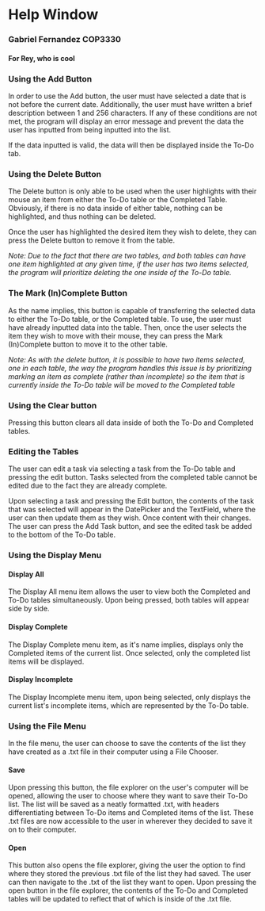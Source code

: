# Help Window
### Gabriel Fernandez COP3330
#### For Rey, who is cool
### Using the Add Button
In order to use the Add button, the user must have selected a date
that is not before the current date. Additionally, the user must have
written a brief description between 1 and 256 characters. If any of these
conditions are not met, the program will display an error message and prevent
the data the user has inputted from being inputted into the list.

If the data inputted is valid, the data will then be displayed inside the To-Do
tab.

### Using the Delete Button
The Delete button is only able to be used when the user highlights with their mouse an item from either
the To-Do table or the Completed Table. Obviously, if there is no data inside of either
table, nothing can be highlighted, and thus nothing can be deleted.

Once the user has highlighted the desired item they wish to delete, they can press the Delete button to remove
it from the table.

_Note: Due to the fact that there are two tables, and both tables can have one item highlighted at any
given time, if the user has two items selected, the program will prioritize deleting the one inside of 
the To-Do table._

### The Mark (In)Complete Button
As the name implies, this button is capable of transferring the selected data
to either the To-Do table, or the Completed table. To use, the user must have
already inputted data into the table. Then, once the user selects the item
they wish to move with their mouse, they can press the Mark (In)Complete button
to move it to the other table.

_Note: As with the delete button, it is possible to have two items selected, one in each table, the way
the program handles this issue is by prioritizing marking an item as complete (rather than incomplete)
so the item that is currently inside the To-Do table will be moved to the Completed table_
### Using the Clear button
Pressing this button clears all data inside of both the To-Do and Completed tables.

### Editing the Tables
The user can edit a task via selecting a task from the To-Do table and pressing the edit
button. Tasks selected from the completed table cannot be edited due to the fact they are
already complete.

Upon selecting a task and pressing the Edit button, the contents of the task that was
selected will appear in the DatePicker and the TextField, where the user can then update them
as they wish. Once content with their changes. The user can press the Add Task button,
and see the edited task be added to the bottom of the To-Do table.

### Using the Display Menu
#### Display All
The Display All menu item allows the user to view both the Completed and To-Do tables
simultaneously. Upon being pressed, both tables will appear side by side.
#### Display Complete
The Display Complete menu item, as it's name implies, displays only the Completed items
of the current list. Once selected, only the completed list items will be displayed.
#### Display Incomplete
The Display Incomplete menu item, upon being selected, only displays the current list's
incomplete items, which are represented by the To-Do table.

### Using the File Menu
In the file menu, the user can choose to save the contents of the list they have created
as a .txt file in their computer using a File Chooser.
#### Save
Upon pressing this button, the file explorer on the user's computer will be opened, allowing
the user to choose where they want to save their To-Do list. The list will be saved as a neatly
formatted .txt, with headers differentiating between To-Do items and Completed items of the list.
These .txt files are now accessible to the user in wherever they decided to save it on to their computer.
#### Open
This button also opens the file explorer, giving the user the option to find where they stored
the previous .txt file of the list they had saved. The user can then navigate to the .txt of the list
they want to open. Upon pressing the open button in the file explorer, the contents of the To-Do and
Completed tables will be updated to reflect that of which is inside of the .txt file.
